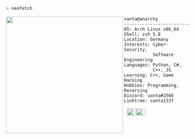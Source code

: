 ```zsh
> neofetch
```

<img align="left" src="https://cdn.discordapp.com/attachments/766624895739625502/938402160088080414/Unbenasssnnt.png" width="320" height="320"/> 

```
vanta@anarchy
-------------------------
OS: Arch Linux x86_64
Shell: zsh 5.8
Location: Germany
Interests: Cyber-Security,
           Software Engineering
Languages: Python, C#,
           C++, JS
Learning: C++, Game Hacking
Hobbies: Programming, Reversing
Discord: vanta#2566
Linktree: vanta1337
```
<p align="left">
  &nbsp;
  <img alt="#474342" src="https://via.placeholder.com/15/000000/000000?text=+" width="25" height="20" /><img alt="#ffffff" src="https://via.placeholder.com/15/fbedf6/000000?text=+" width="25" height="20" />
</p>
